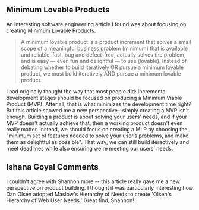 ## Minimum Lovable Products

An interesting software engineering article I found was about focusing on creating [Minimum Lovable Products](https://medium.com/@mddunn/minimum-lovable-product-fbe5f4b525e5).

> A minimum lovable product is a product increment that solves a small scope of a meaningful business problem (minimum) that is available and reliable, fast, bug and defect-free, actually solves the problem, and is easy — even fun and delightful — to use (lovable). Instead of debating whether to build iteratively OR pursue a minimum lovable product, we must build iteratively AND pursue a minimum lovable product.

I had originally thought the way that most people did: incremental development stages should be focused on producing a Minimum Viable Product (MVP). After all, that is what minimizes the development time right? But this article showed me a new perspective--simply creating a MVP isn't enough. Building a product is about solving your users' needs, and if your MVP doesn't actually achieve that, then a working product doesn't even really matter. Instead, we should focus on creating a MLP by choosing the "minimum set of features needed to solve your user’s problems, and make them as delightful as possible". That way, we can still build iteractively and meet deadlines while also ensuring we're meeting our users' needs.

## Ishana Goyal Comments

I couldn't agree with Shannon more -- this article really gave me a new perspective on product building. I thought it was particularly interesting how Dan Olsen adopted Maslow's Hierarchy of Needs to create 'Olsen's Hierarchy of Web User Needs.' Great find, Shannon!